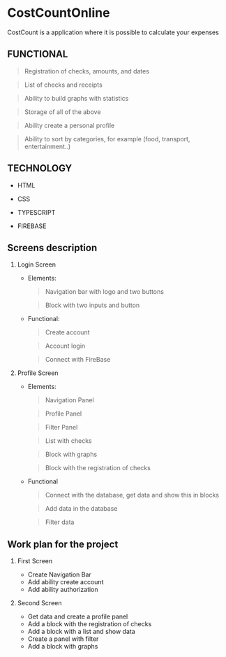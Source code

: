 # CostCountOnline

CostCount is a application where it is possible to calculate your expenses

## FUNCTIONAL

 >Registration of checks, amounts, and dates
 
 >List of checks and receipts
 
 >Ability to build graphs with statistics
 
 >Storage of all of the above
 
 >Ability create a personal profile
 
 >Ability to sort by categories, for example (food, transport, entertainment..)

## TECHNOLOGY

+ HTML

+ CSS

+ TYPESCRIPT

+ FIREBASE

## Screens description

1. Login Screen
    - Elements:
        > Navigation bar with logo and two buttons
        
        > Block with two inputs and button
    

    - Functional:
        > Create account
        
        > Account login
        
        > Connect with FireBase
        
 2. Profile Screen
    - Elements:
        > Navigation Panel
        
        > Profile Panel
        
        > Filter Panel
        
        > List with checks
        
        > Block with graphs
        
        > Block with the registration of checks
 
        
     - Functional
        > Connect with the database, get data and show this in blocks
        
        > Add data in the database
        
        > Filter data
        
        
 ## Work plan for the project
 1. First Screen
    - Create Navigation Bar 
    - Add ability create account
    - Add ability authorization
    
 2. Second Screen
    - Get data and create a profile panel
    - Add a block with the registration of checks
    - Add a block with a list and show data
    - Create a panel with filter
    - Add a block with graphs


